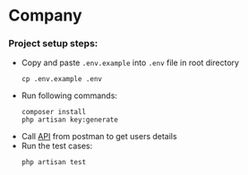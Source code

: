 # Company

### Project setup steps:

- Copy and paste `.env.example` into `.env` file in root directory
  ```shell
  cp .env.example .env
  ```
- Run following commands:
  ```shell
  composer install
  php artisan key:generate
  ```
- Call [API](http://127.0.0.1:8000/api/users) from postman to get users details
- Run the test cases:
  ```shell
  php artisan test 
  ```
    
  
